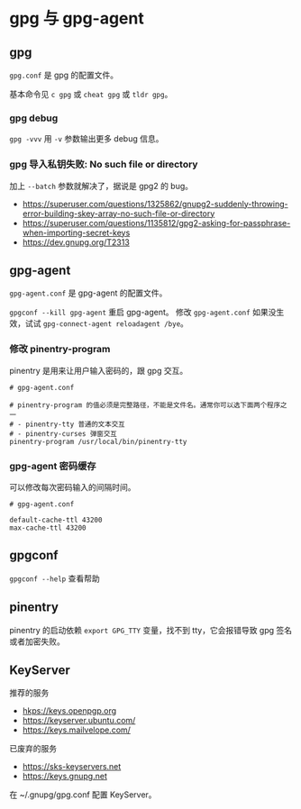 # gpg 与 gpg-agent

## gpg

`gpg.conf` 是 gpg 的配置文件。

基本命令见 `c gpg` 或 `cheat gpg` 或 `tldr gpg`。

### gpg debug

`gpg -vvv` 用 `-v` 参数输出更多 debug 信息。

### gpg 导入私钥失败: No such file or directory

加上 `--batch` 参数就解决了，据说是 gpg2 的 bug。

- https://superuser.com/questions/1325862/gnupg2-suddenly-throwing-error-building-skey-array-no-such-file-or-directory
- https://superuser.com/questions/1135812/gpg2-asking-for-passphrase-when-importing-secret-keys
- https://dev.gnupg.org/T2313

## gpg-agent

`gpg-agent.conf` 是 gpg-agent 的配置文件。

`gpgconf --kill gpg-agent` 重启 gpg-agent。
修改 `gpg-agent.conf` 如果没生效，试试 `gpg-connect-agent reloadagent /bye`。

### 修改 pinentry-program

pinentry 是用来让用户输入密码的，跟 gpg 交互。

```
# gpg-agent.conf

# pinentry-program 的值必须是完整路径，不能是文件名。通常你可以选下面两个程序之一
# - pinentry-tty 普通的文本交互
# - pinentry-curses 弹窗交互
pinentry-program /usr/local/bin/pinentry-tty
```

### gpg-agent 密码缓存

可以修改每次密码输入的间隔时间。

```
# gpg-agent.conf

default-cache-ttl 43200
max-cache-ttl 43200
```

## gpgconf

`gpgconf --help` 查看帮助

## pinentry

pinentry 的启动依赖 `export GPG_TTY` 变量，找不到 tty，它会报错导致 gpg 签名或者加密失败。

## KeyServer

推荐的服务

- [hkps://keys.openpgp.org](https://keys.openpgp.org)
- https://keyserver.ubuntu.com/
- https://keys.mailvelope.com/

已废弃的服务

- https://sks-keyservers.net
- https://keys.gnupg.net

在 ~/.gnupg/gpg.conf 配置 KeyServer。

